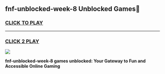 
## fnf-unblocked-week-8 Unblocked Games👋
<h3>
<a href="https://news.freeplayer.one?title=fnf-unblocked-week-8&ref=16F">CLICK TO PLAY</a></h3>
<hr>

<h3>
<a href="https://news.freeplayer.one?title=fnf-unblocked-week-8&ref=16F">CLICK 2 PLAY</a>
  
</h3>

<a href="https://news.freeplayer.one?title=fnf-unblocked-week-8&ref=16F/"><img src="https://clearcache.store/games.png"></a>


**fnf-unblocked-week-8 games unblocked: Your Gateway to Fun and Accessible Online Gaming**
